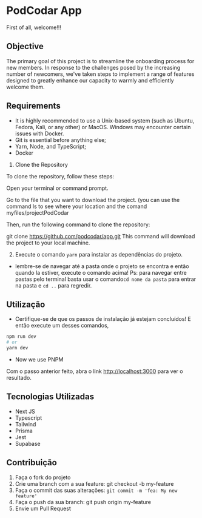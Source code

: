 # PodCodar App

First of all, welcome!!!

## Objective

The primary goal of this project is to streamline the onboarding process for new members. In response to the challenges posed by the increasing number of newcomers, we've taken steps to implement a range of features designed to greatly enhance our capacity to warmly and efficiently welcome them.

## Requirements

- It is highly recommended to use a Unix-based system (such as Ubuntu, Fedora, Kali, or any other) or MacOS. Windows may encounter certain issues with Docker.
- Git is essential before anything else;
- Yarn, Node, and TypeScript;
- Docker


1. Clone the Repository

To clone the repository, follow these steps:

Open your terminal or command prompt.

Go to the file that you want to download the project. (you can use the command ls to see where your location and the comand myfiles/projectPodCodar

Then, run the following command to clone the repository:

git clone https://github.com/podcodar/app.git
This command will download the project to your local machine.


2. Execute o comando `yarn` para instalar as dependências do projeto.

- lembre-se de navegar até a pasta onde o projeto se encontra e então quando la estiver, execute o comando acima! Ps: para navegar entre pastas pelo terminal basta usar o comando`cd nome da pasta` para entrar na pasta e `cd ..` para regredir.

## Utilização

- Certifique-se de que os passos de instalação já estejam concluídos! E então execute um desses comandos,

```bash
npm run dev
# or
yarn dev
```

- Now we use PNPM

Com o passo anterior feito, abra o link [http://localhost:3000](http://localhost:3000) para ver o resultado.

## Tecnologias Utilizadas

- Next JS
- Typescript
- Tailwind
- Prisma
- Jest
- Supabase

## Contribuição

1. Faça o fork do projeto
2. Crie uma branch com a sua feature: git checkout -b my-feature
3. Faça o commit das suas alterações: `git commit -m 'fea: My new feature'`
4. Faça o push da sua branch: git push origin my-feature
5. Envie um Pull Request
